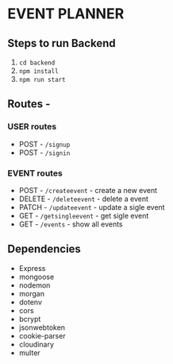 # EVENT PLANNER

## Steps to run Backend

1. `cd backend`
2. `npm install`
3. `npm run start`

## Routes -

### USER routes

- POST - `/signup`
- POST - `/signin`

### EVENT routes

- POST - `/createevent` - create a new event
- DELETE - `/deleteevent` - delete a event
- PATCH - `/updateevent` - update a sigle event
- GET - `/getsingleevent` - get sigle event
- GET - `/events` - show all events

## Dependencies

- Express
- mongoose
- nodemon
- morgan
- dotenv
- cors
- bcrypt
- jsonwebtoken
- cookie-parser
- cloudinary
- multer
